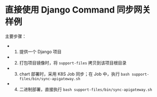 # 直接使用 Django Command 同步网关样例

主要步骤：
- 1. 提供一个 Django 项目
- 2. 打包项目镜像时，将 `support-files` 拷贝到该项目根目录
- 3. chart 部署时，采用 K8S Job 同步；在 Job 中，执行 `bash support-files/bin/sync-apigateway.sh`
- 4. 二进制部署，直接执行 `bash support-files/bin/sync-apigateway.sh`